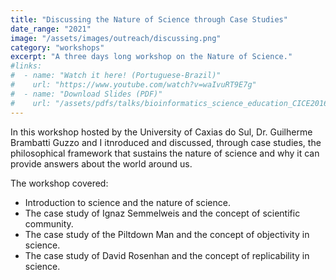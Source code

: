 ```yaml
---
title: "Discussing the Nature of Science through Case Studies"
date_range: "2021"
image: "/assets/images/outreach/discussing.png"
category: "workshops"
excerpt: "A three days long workshop on the Nature of Science."
#links:
#  - name: "Watch it here! (Portuguese-Brazil)"
#    url: "https://www.youtube.com/watch?v=waIvuRT9E7g"
#  - name: "Download Slides (PDF)"
#    url: "/assets/pdfs/talks/bioinformatics_science_education_CICE2016.pdf"
---
```


In this workshop hosted by the University of Caxias do Sul, Dr. Guilherme Brambatti Guzzo and I itnroduced and discussed, through case studies, the philosophical framework that sustains the nature of science and why it can provide answers about the world around us.

The workshop covered:
- Introduction to science and the nature of science.
- The case study of Ignaz Semmelweis and the concept of scientific community.
- The case study of the Piltdown Man and the concept of objectivity in science.
- The case study of David Rosenhan and the concept of replicability in science.
